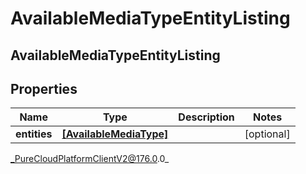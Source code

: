 # AvailableMediaTypeEntityListing

## AvailableMediaTypeEntityListing

## Properties

|Name | Type | Description | Notes|
|------------ | ------------- | ------------- | -------------|
| **entities** | [**[AvailableMediaType]**]([AvailableMediaType]) |  | [optional] |



_PureCloudPlatformClientV2@176.0.0_
